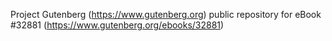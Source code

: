Project Gutenberg (https://www.gutenberg.org) public repository for eBook #32881 (https://www.gutenberg.org/ebooks/32881)
